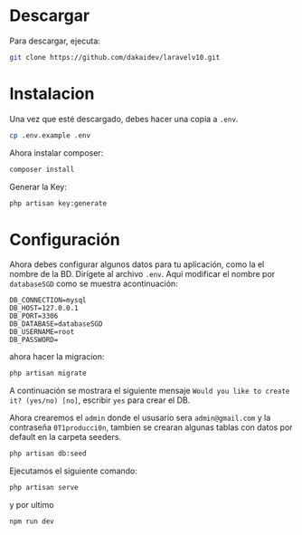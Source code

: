 # Descargar

Para descargar, ejecuta:

```sh
git clone https://github.com/dakaidev/laravelv10.git
```

# Instalacion
Una vez que esté descargado, debes hacer una copia a `.env`.

```sh
cp .env.example .env
```
Ahora instalar composer:
```sh
composer install
```

Generar la Key:

```sh
php artisan key:generate
```

# Configuración

Ahora debes configurar algunos datos para tu aplicación, como la el nombre de la BD. Dirígete al archivo `.env`. Aqui modificar el nombre por `databaseSGD` como se muestra acontinuación:

```dotenv
DB_CONNECTION=mysql
DB_HOST=127.0.0.1
DB_PORT=3306
DB_DATABASE=databaseSGD
DB_USERNAME=root
DB_PASSWORD=
```
ahora hacer la migracion:
```sh
php artisan migrate
```
A continuación se mostrara el siguiente mensaje `Would you like to create it? (yes/no) [no]`, escribir  `yes` para crear el DB.

Ahora crearemos el `admin` donde el ususario sera `admin@gmail.com` y la contraseña `0T1producci0n`, tambien se crearan algunas tablas con datos por default en la carpeta seeders.
```sh
php artisan db:seed
```
Ejecutamos el siguiente comando:
```sh
php artisan serve
```

y por ultimo 
```sh
npm run dev
```



